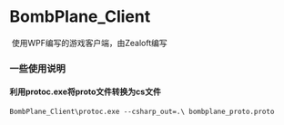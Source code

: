 # BombPlane_Client

​	使用WPF编写的游戏客户端，由Zealoft编写

### 一些使用说明

#### 利用protoc.exe将proto文件转换为cs文件

``` shell
BombPlane_Client\protoc.exe --csharp_out=.\ bombplane_proto.proto
```




